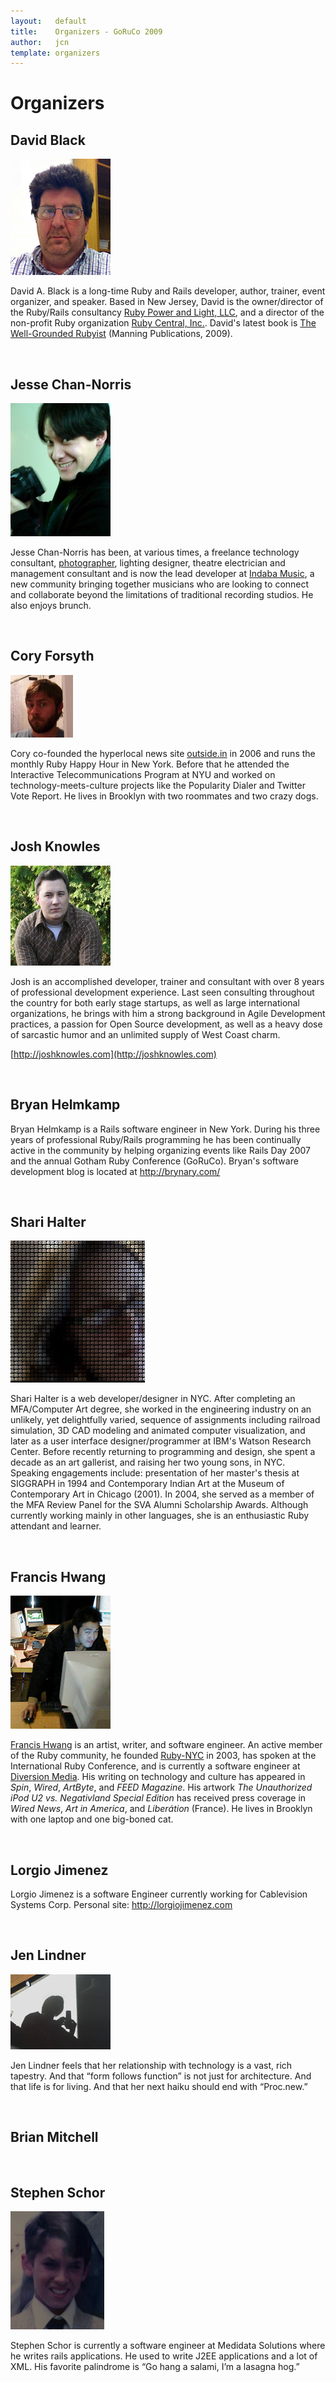 ```yaml
---
layout:   default
title:    Organizers - GoRuCo 2009
author:   jcn
template: organizers
---
```


Organizers
=====

<a name=""></a>

## David Black

<div class="headshot">
<img src="./images/organizers/black.jpg">
</div>

David A. Black is a long-time Ruby and Rails developer, author,
trainer, event organizer, and speaker. Based in New Jersey, David is
the owner/director of the Ruby/Rails consultancy <a
href="http://www.rubypal.com">Ruby Power and Light, LLC</a>, and a
director of the non-profit Ruby organization <a
href="http://www.rubycentral.org">Ruby Central, Inc.</a>. David's
latest book is
<a href="http://www.manning.com/black2">The Well-Grounded Rubyist</a> (Manning Publications, 2009).

<br style="clear:both" />

<a name="chan-norris"></a>

## Jesse Chan-Norris

<div class="headshot">
<img src="./images/organizers/jcn.jpg">
</div>

Jesse Chan-Norris has been, at various times, a freelance technology consultant, <a target="_blank" href="http://www.jessechannorris.com/">photographer</a>, lighting designer, theatre electrician and management consultant and is now the lead developer at <a target="_blank" href="http://www.indabamusic.com/">Indaba Music</a>, a new community bringing together musicians who are looking to connect and collaborate beyond the limitations of traditional recording studios. He also enjoys brunch.

<br style="clear:both" />

<a name="forsyth"></a>

## Cory Forsyth

<div class="headshot">
<img src="./images/organizers/forsyth.jpg">
</div>

Cory co-founded the hyperlocal news site [outside.in](http://outside.in) in 2006 and runs the monthly Ruby Happy Hour in New York.  Before that he attended the Interactive Telecommunications Program at NYU and worked on technology-meets-culture projects like the Popularity Dialer and Twitter Vote Report.  He lives in Brooklyn with two roommates and two crazy dogs.

<br style="clear:both" />

<a name="knowles"></a>

## Josh Knowles

<div class="headshot">
<img src="./images/organizers/knowles.jpg">
</div>

Josh is an accomplished developer, trainer and consultant with over 8 years of professional development experience. Last seen consulting throughout the country for both early stage startups, as well as large international organizations, he brings with him a strong background in Agile Development practices, a passion for Open Source development, as well as a heavy dose of sarcastic humor and an unlimited supply of West Coast charm.

[http://joshknowles.com](http://joshknowles.com)

<br style="clear:both" />

<a name="helmkamp"></a>

## Bryan Helmkamp

<!--
<div class="headshot">
<img src="./images/organizers/helmkamp.jpg">
</div>
-->

Bryan Helmkamp is a Rails software engineer in New York. During his three years of professional Ruby/Rails programming he has been continually active in the community by helping organizing events like Rails Day 2007 and the annual Gotham Ruby Conference (GoRuCo). Bryan's software development blog is located at <a href="http://brynary.com/">http://brynary.com/</a>

<br style="clear:both" />

<a name="halter"></a>

## Shari Halter

<div class="headshot">
<img src="./images/organizers/halter.jpg">
</div>

Shari Halter is a web developer/designer in <span class="caps">NYC</span>. After completing an <span class="caps">MFA</span>/Computer Art degree, she worked in the engineering industry on an unlikely, yet delightfully varied, sequence of assignments including railroad simulation, 3D <span class="caps">CAD</span> modeling and animated computer visualization, and later as a user interface designer/programmer at <span class="caps">IBM</span>'s Watson Research Center. Before recently returning to programming and design, she spent a decade as an art gallerist, and raising her two young sons, in <span class="caps">NYC</span>. Speaking engagements include: presentation of her master's thesis at <span class="caps">SIGGRAPH</span> in 1994 and Contemporary Indian Art at the Museum of Contemporary Art in Chicago (2001). In 2004, she served as a member of the <span class="caps">MFA</span> Review Panel for the <span class="caps">SVA</span> Alumni Scholarship Awards. Although currently working mainly in other languages, she is an enthusiastic Ruby attendant and learner.

<br style="clear:both" />

<a name="hwang"></a>

## Francis Hwang

<div class="headshot">
<img src="./images/organizers/hwang.jpg">
</div>

[Francis Hwang](http://fhwang.net/) is an artist, writer, and software engineer. An active member of the Ruby community, he founded <a href="http://nycruby.org/">Ruby-NYC</a> in 2003, has spoken at the International Ruby Conference, and is currently a software engineer at <a href="http://www.diversionblog.com/">Diversion Media</a>. His writing on technology and culture has appeared in <cite>Spin</cite>, <cite>Wired</cite>, <cite>ArtByte</cite>, and <cite><span class="caps">FEED</span> Magazine</cite>. His artwork <cite>The Unauthorized iPod U2 vs. Negativland Special Edition</cite> has received press coverage in <cite>Wired News</cite>, <cite>Art in America</cite>, and <cite>Liber&aacute;tion</cite> (France). He lives in Brooklyn with one laptop and one big-boned cat.

<br style="clear:both" />

<a name="jiminez"></a>

## Lorgio Jimenez

<!--
<div class="headshot">
<img src="./images/organizers/jiminez.jpg">
</div>
-->

Lorgio Jimenez is a software Engineer currently working for Cablevision Systems Corp.
Personal site: <a href="http://lorgiojimenez.com">http://lorgiojimenez.com</a>

<br style="clear:both" />

<a name="lindner"></a>

## Jen Lindner

<div class="headshot">
<img src="./images/organizers/lindner.jpg">
</div>

Jen Lindner feels that her relationship with technology is a vast, rich tapestry. And that &#8220;form follows function&#8221; is not just for architecture. And that life is for living. And that her next haiku should end with &#8220;Proc.new.&#8221;

<br style="clear:both" />

<a name="mitchell"></a>

## Brian Mitchell

<!--
<div class="headshot">
<img src="./images/organizers/mitchell.jpg">
</div>
-->

<br style="clear:both" />

<a name="schor"></a>

## Stephen Schor

<div class="headshot">
<img src="./images/organizers/schor.jpg">
</div>

Stephen Schor is currently a software engineer at Medidata Solutions where he writes rails applications.  He used to write <span class="caps">J2EE</span> applications and a lot of <span class="caps">XML</span>.  His favorite palindrome is &#8220;Go hang a salami, I&#8217;m a lasagna hog.&#8221;

<br style="clear:both" />


